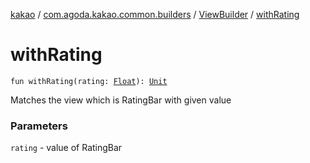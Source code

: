 [kakao](../../index.md) / [com.agoda.kakao.common.builders](../index.md) / [ViewBuilder](index.md) / [withRating](./with-rating.md)

# withRating

`fun withRating(rating: `[`Float`](https://kotlinlang.org/api/latest/jvm/stdlib/kotlin/-float/index.html)`): `[`Unit`](https://kotlinlang.org/api/latest/jvm/stdlib/kotlin/-unit/index.html)

Matches the view which is RatingBar with given value

### Parameters

`rating` - value of RatingBar